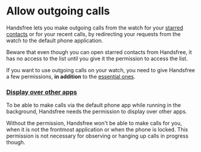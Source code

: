 # Allow outgoing calls

Handsfree lets you make outgoing calls from the watch for your [starred contacts](contacts://starred) or for your recent calls, by redirecting your requests from the watch to the default phone application.

Beware that even though you can open starred contacts from Handsfree, it has no access to the list until you give it the permission to access the list.

If you want to use outgoing calls on your watch, you need to give Handsfree a few permissions, **in addition** to the [essential ones](link://onboarding_essentials).

### [Display over other apps](permissions://?draw_overlays)

To be able to make calls via the default phone app while running in the background, Handsfree needs the permission to display over other apps.

Without the permission, Handsfree won't be able to make calls for you, when it is not the frontmost application or when the phone is locked. This permission is not necessary for observing or hanging up calls in progress though.



